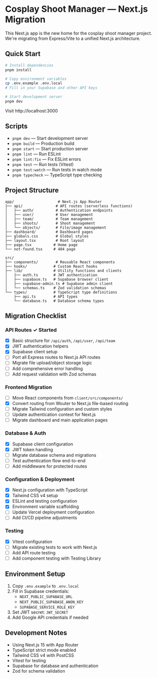 # Cosplay Shoot Manager — Next.js Migration

This Next.js app is the new home for the cosplay shoot manager project. We're migrating from Express/Vite to a unified Next.js architecture.

## Quick Start

```bash
# Install dependencies
pnpm install

# Copy environment variables
cp .env.example .env.local
# Fill in your Supabase and other API keys

# Start development server
pnpm dev
```

Visit http://localhost:3000

## Scripts
- `pnpm dev` — Start development server
- `pnpm build` — Production build
- `pnpm start` — Start production server
- `pnpm lint` — Run ESLint
- `pnpm lint:fix` — Fix ESLint errors
- `pnpm test` — Run tests (Vitest)
- `pnpm test:watch` — Run tests in watch mode
- `pnpm typecheck` — TypeScript type checking

## Project Structure

```
app/                    # Next.js App Router
├── api/               # API routes (serverless functions)
│   ├── auth/          # Authentication endpoints
│   ├── user/          # User management
│   ├── team/          # Team management
│   ├── shoots/        # Shoot management
│   └── objects/       # File/image management
├── dashboard/         # Dashboard pages
├── globals.css        # Global styles
├── layout.tsx         # Root layout
├── page.tsx          # Home page
└── not-found.tsx     # 404 page

src/
├── components/        # Reusable React components
├── hooks/            # Custom React hooks
├── lib/              # Utility functions and clients
│   ├── auth.ts       # JWT authentication
│   ├── supabase.ts   # Supabase browser client
│   ├── supabase-admin.ts # Supabase admin client
│   └── schemas.ts    # Zod validation schemas
└── types/            # TypeScript type definitions
    ├── api.ts        # API types
    └── database.ts   # Database schema types
```

## Migration Checklist

### API Routes ✓ Started
- [x] Basic structure for `/api/auth`, `/api/user`, `/api/team`
- [x] JWT authentication helpers
- [x] Supabase client setup
- [ ] Port all Express routes to Next.js API routes
- [ ] Migrate file upload/object storage logic
- [ ] Add comprehensive error handling
- [ ] Add request validation with Zod schemas

### Frontend Migration
- [ ] Move React components from `client/src/components/`
- [x] Convert routing from Wouter to Next.js file-based routing
- [ ] Migrate Tailwind configuration and custom styles
- [ ] Update authentication context for Next.js
- [ ] Migrate dashboard and main application pages

### Database & Auth
- [x] Supabase client configuration
- [x] JWT token handling
- [ ] Migrate database schema and migrations
- [ ] Test authentication flow end-to-end
- [ ] Add middleware for protected routes

### Configuration & Deployment
- [x] Next.js configuration with TypeScript
- [x] Tailwind CSS v4 setup
- [x] ESLint and testing configuration
- [x] Environment variable scaffolding
- [ ] Update Vercel deployment configuration
- [ ] Add CI/CD pipeline adjustments

### Testing
- [x] Vitest configuration
- [ ] Migrate existing tests to work with Next.js
- [ ] Add API route testing
- [ ] Add component testing with Testing Library

## Environment Setup

1. Copy `.env.example` to `.env.local`
2. Fill in Supabase credentials:
   - `NEXT_PUBLIC_SUPABASE_URL`
   - `NEXT_PUBLIC_SUPABASE_ANON_KEY`
   - `SUPABASE_SERVICE_ROLE_KEY`
3. Set JWT secret: `JWT_SECRET`
4. Add Google API credentials if needed

## Development Notes

- Using Next.js 15 with App Router
- TypeScript strict mode enabled
- Tailwind CSS v4 with PostCSS
- Vitest for testing
- Supabase for database and authentication
- Zod for schema validation
